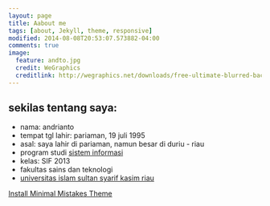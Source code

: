 ```yaml
---
layout: page
title: Aabout me
tags: [about, Jekyll, theme, responsive]
modified: 2014-08-08T20:53:07.573882-04:00
comments: true
image:
  feature: andto.jpg
  credit: WeGraphics
  creditlink: http://wegraphics.net/downloads/free-ultimate-blurred-background-pack/
---
```




## sekilas tentang saya:

* nama: andrianto
* tempat tgl lahir: pariaman, 19 juli 1995
* asal: saya lahir di pariaman, namun besar di duriu - riau
* program studi [sistem informasi](http://sif.uin-suska.ac.id/)
* kelas: SIF 2013
* fakultas sains dan teknologi
* [universitas islam sultan syarif kasim riau](http://uin-suska.ac.id/)


<a markdown="0" href="{{ site.url }}/theme-setup" class="btn">Install Minimal Mistakes Theme</a>
